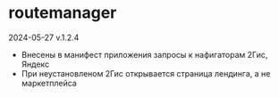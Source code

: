 # routemanager

2024-05-27 v.1.2.4
 * Внесены в манифест приложения запросы к нафигаторам 2Гис, Яндекс 
 * При неустановленом 2Гис открывается страница лендинга, а не маркетплейса
